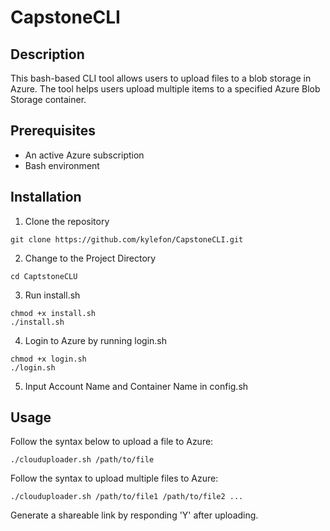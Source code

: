 # CapstoneCLI

## Description
This bash-based CLI tool allows users to upload files to a blob storage in Azure. The tool helps users upload multiple items to a specified Azure Blob Storage container.

## Prerequisites
* An active Azure subscription 
* Bash environment 

## Installation
1. Clone the repository
```
git clone https://github.com/kylefon/CapstoneCLI.git
```
2. Change to the Project Directory
```
cd CaptstoneCLU
```
3. Run install.sh
```
chmod +x install.sh 
./install.sh
```
4. Login to Azure by running login.sh
```
chmod +x login.sh
./login.sh
```
5. Input Account Name and Container Name in config.sh

## Usage
Follow the syntax below to upload a file to Azure:
```
./clouduploader.sh /path/to/file 
```

Follow the syntax to upload multiple files to Azure:
```
./clouduploader.sh /path/to/file1 /path/to/file2 ...
```

Generate a shareable link by responding 'Y' after uploading. 
